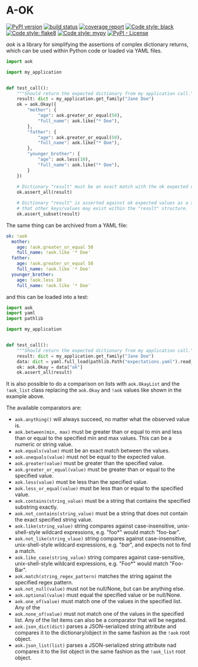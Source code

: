 # A-OK

[![PyPI version](https://badge.fury.io/py/aok.svg)](https://pypi.org/project/aok/)
[![build status](https://gitlab.com/rocket-boosters/a-ok/badges/main/pipeline.svg)](https://gitlab.com/rocket-boosters/a-ok/commits/main)
[![coverage report](https://gitlab.com/rocket-boosters/a-ok/badges/main/coverage.svg)](https://gitlab.com/rocket-boosters/a-ok/commits/main)
[![Code style: black](https://img.shields.io/badge/code%20style-black-000000.svg)](https://github.com/psf/black)
[![Code style: flake8](https://img.shields.io/badge/code%20style-flake8-white)](https://gitlab.com/pycqa/flake8)
[![Code style: mypy](https://img.shields.io/badge/code%20style-mypy-white)](http://mypy-lang.org/)
[![PyPI - License](https://img.shields.io/pypi/l/aok)](https://pypi.org/project/aok/)

*aok* is a library for simplifying the assertions of complex dictionary returns,
which can be used within Python code or loaded via YAML files.

```python
import aok

import my_application


def test_call():
    """Should return the expected dictionary from my application call."""
    result: dict = my_application.get_family("Jane Doe")
    ok = aok.Okay({
        "mother": {
            "age": aok.greater_or_equal(50),
            "full_name": aok.like("* Doe"),
        },
        "father": {
            "age": aok.greater_or_equal(50),
            "full_name": aok.like("* Doe"),
        },
        "younger_brother": {
            "age": aok.less(10),
            "full_name": aok.like("* Doe"),
        }
    })
    
    # Dictionary "result" must be an exact match with the ok expected values.
    ok.assert_all(result)

    # Dictionary "result" is asserted against ok expected values as a subset, such
    # that other keys/values may exist within the "result" structure.
    ok.assert_subset(result)
```

The same thing can be archived from a YAML file:

```yaml
ok: !aok
  mother:
    age: !aok.greater_or_equal 50
    full_name: !aok.like '* Doe'
  father:
    age: !aok.greater_or_equal 50
    full_name: !aok.like '* Doe'
  younger_brother:
    age: !aok.less 10
    full_name: !aok.like '* Doe'
```

and this can be loaded into a test:

```python
import aok
import yaml
import pathlib

import my_application


def test_call():
    """Should return the expected dictionary from my application call."""
    result: dict = my_application.get_family("Jane Doe")
    data: dict = yaml.full_load(pathlib.Path("expectations.yaml").read_text())
    ok: aok.Okay = data["ok"]
    ok.assert_all(result)
```

It is also possible to do a comparison on lists with `aok.OkayList` and the `!aok_list`
class replacing the `aok.Okay` and `!aok` values like shown in the example above.

The available comparators are:
- `aok.anything()` will always succeed, no matter what the observed value is. 
- `aok.between(min, max)` must be greater than or equal to min and less than or equal
  to the specified min and max values. This can be a numeric or string value.
- `aok.equals(value)` must be an exact match between the values.
- `aok.unequals(value)` must not be equal to the expected value.
- `aok.greater(value)` must be greater than the specified value.
- `aok.greater_or_equal(value)` must be greater than or equal to the specified value.
- `aok.less(value)` must be less than the specified value.
- `aok.less_or_equal(value)` must be less than or equal to the specified value.
- `aok.contains(string_value)` must be a string that contains the specified substring 
   exactly.
- `aok.not_contains(string_value)` must be a string that does not contain the exact
   specified string value.
- `aok.like(string_value)` string compares against case-insensitive, unix-shell-style
   wildcard expressions, e.g. "foo*" would match "foo-bar".
- `aok.not_like(string_vlaue)` string compares against case-insensitive,
   unix-shell-style wildcard expressions, e.g. "*bar*", and expects not to find a match.
- `aok.like_case(string_value)` string compares against case-sensitive, 
   unix-shell-style wildcard expressions, e.g. "Foo*" would match "Foo-Bar".
- `aok.match(string_regex_pattern)` matches the string against the specified regex 
   pattern.
- `aok.not_null(value)` must not be null/None, but can be anything else.
- `aok.optional(value)` must equal the specified value or be null/None.
- `aok.one_of(value)` must match one of the values in the specified list. Any of the
- `aok.none_of(value)` must not match one of the values in the specified list. Any of
   the list items can also be a comparator that will be negated.
- `aok.json_dict(dict)` parses a JSON-serialized string attribute and compares it to
   the dictionary/object in the same fashion as the `!aok` root object.
- `aok.json_list(list)` parses a JSON-serialized string attribute nad compares it to
   the list object in the same fashion as the `!aok_list` root object.
